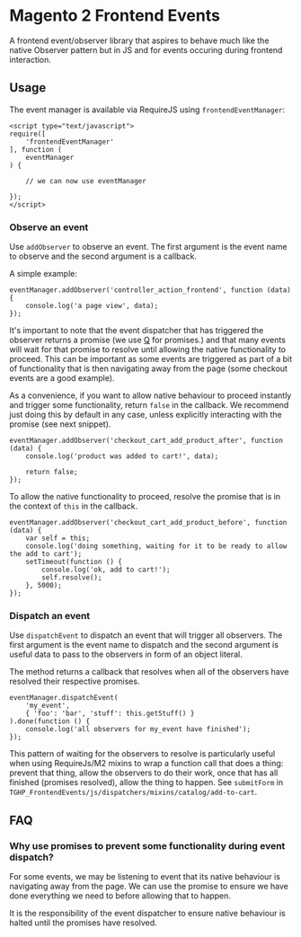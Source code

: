 # Magento 2 Frontend Events

A frontend event/observer library that aspires to behave much like the native Observer pattern but in JS and for events occuring during frontend interaction.

## Usage

The event manager is available via RequireJS using `frontendEventManager`:

```
<script type="text/javascript">
require([
	'frontendEventManager'
], function (
	eventManager
) {

    // we can now use eventManager

});
</script>
```

### Observe an event

Use `addObserver` to observe an event. The first argument is the event name to observe and the second argument is a callback.

A simple example:
 
```
eventManager.addObserver('controller_action_frontend', function (data) {
	console.log('a page view', data);
});
```

It's important to note that the event dispatcher that has triggered the observer returns a promise (we use [Q](https://github.com/kriskowal/q) for promises.) and that many events will wait for that promise to resolve until allowing the native functionality to proceed. This can be important as some events are triggered as part of a bit of functionality that is then navigating away from the page (some checkout events are a good example). 
 
As a convenience, if you want to allow native behaviour to proceed instantly and trigger some functionality, return `false` in the callback. We recommend just doing this by default in any case, unless explicitly interacting with the promise (see next snippet).

```
eventManager.addObserver('checkout_cart_add_product_after', function (data) {
	console.log('product was added to cart!', data);
	
	return false;
});
```

To allow the native functionality to proceed, resolve the promise that is in the context of `this` in the callback.

```
eventManager.addObserver('checkout_cart_add_product_before', function (data) {
    var self = this;
    console.log('doing something, waiting for it to be ready to allow the add to cart');
    setTimeout(function () {
        console.log('ok, add to cart!');
        self.resolve();
    }, 5000);
});
```

### Dispatch an event

Use `dispatchEvent` to dispatch an event that will trigger all observers. The first argument is the event name to dispatch and the second argument is useful data to pass to the observers in form of an object literal. 

The method returns a callback that resolves when all of the observers have resolved their respective promises.

```
eventManager.dispatchEvent(
    'my_event',
    { 'foo': 'bar', 'stuff': this.getStuff() }
).done(function () {
    console.log('all observers for my_event have finished');
});
```

This pattern of waiting for the observers to resolve is particularly useful when using RequireJs/M2 mixins to wrap a function call that does a thing: prevent that thing, allow the observers to do their work, once that has all finished (promises resolved), allow the thing to happen. See `submitForm` in `TGHP_FrontendEvents/js/dispatchers/mixins/catalog/add-to-cart`.

## FAQ

### Why use promises to prevent some functionality during event dispatch?

For some events, we may be listening to event that its native behaviour is navigating away from the page. We can use the promise to ensure we have done everything we need to before allowing that to happen. 

It is the responsibility of the event dispatcher to ensure native behaviour is halted until the promises have resolved.